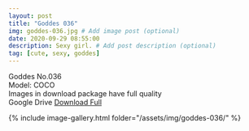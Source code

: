 ```yaml
---
layout: post
title: "Goddes 036"
img: goddes-036.jpg # Add image post (optional)
date: 2020-09-29 08:55:00
description: Sexy girl. # Add post description (optional)
tag: [cute, sexy, goddes]
---
```

Goddes No.036  
Model: COCO                 
Images in download package have full quality                    
Google Drive [Download Full](http://gestyy.com/eeC8JM)

{% include image-gallery.html folder="/assets/img/goddes-036/" %}
